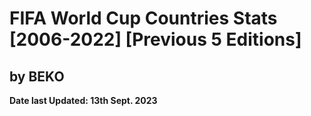 # FIFA World Cup Countries Stats [2006-2022] [Previous 5 Editions]
## by BEKO
**Date last Updated: 13th Sept. 2023**
